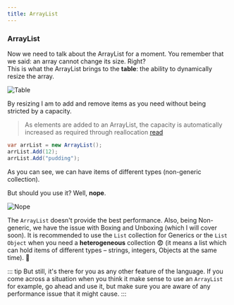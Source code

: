 ```yaml
---
title: ArrayList
---
```


### ArrayList

Now we need to talk about the ArrayList for a moment. You remember that we said: an array cannot change its size. Right? 
<br>
This is what the ArrayList brings to the **table**: the ability to dynamically resize the array.

![Table](https://media.giphy.com/media/3o7qDXpK3z7h4sUWfS/giphy.gif)


By resizing I am to add and remove items as you need without being stricted by a capacity.

> As elements are added to an ArrayList, the capacity is automatically increased as required through reallocation [read](https://msdn.microsoft.com/en-us/library/system.collections.arraylist(v=vs.110).aspx#Anchor_6)

``` csharp
var arrList = new ArrayList();
arrList.Add(12);
arrList.Add("pudding");
```
As you can see, we can have items of different types (non-generic collection).

But should you use it? Well, **nope**.

![Nope](https://media.giphy.com/media/l44QoAtMOGDhYjjVu/giphy.gif)

The `ArrayList` doesn't provide the best performance. Also, being Non-generic, we have the issue with Boxing and Unboxing (which I will cover soon). It is recommended to use the `List` collection for Generics or the `List Object`  when you need a **heterogeneous** collection :fearful: (it means a list which can hold items of different types – strings, integers, Objects at the same time). :slightly_smiling_face:

::: tip
But still, it's there for you as any other feature of the language. If you come across a situation when you think it make sense to use an `ArrayList` for example, go ahead and use it, but make sure you are aware of any performance issue that it might cause.
:::
